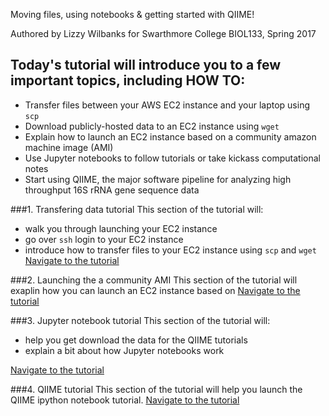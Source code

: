 Moving files, using notebooks & getting started with QIIME!

Authored by Lizzy Wilbanks for Swarthmore College BIOL133, Spring 2017


## Today's tutorial will introduce you to a few important topics, including HOW TO:
- Transfer files between your AWS EC2 instance and your laptop using `scp`
- Download publicly-hosted data to an EC2 instance using `wget`  
- Explain how to launch an EC2 instance based on a community amazon machine image (AMI)
- Use Jupyter notebooks to follow tutorials or take kickass computational notes
- Start using QIIME, the major software pipeline for analyzing high throughput 16S rRNA gene sequence data

###1. Transfering data tutorial
This section of the tutorial will:
- walk you through launching your EC2 instance
- go over `ssh` login to your EC2 instance
- introduce how to transfer files to your EC2 instance using `scp` and `wget` 
[Navigate to the tutorial](https://github.com/ewilbanks/micdiv2017/blob/master/2017-02-16-qiime-startup.md)

###2. Launching the a community AMI
This section of the tutorial will exaplin how you can launch an EC2 instance based on 
[Navigate to the tutorial]( )

###3. Jupyter notebook tutorial
This section of the tutorial will:
- help you get download the data for the QIIME tutorials
- explain a bit about how Jupyter notebooks work

[Navigate to the tutorial]( )

###4. QIIME tutorial
This section of the tutorial will help you launch the QIIME ipython notebook tutorial.
[Navigate to the tutorial]( )
